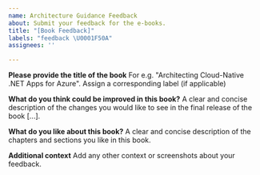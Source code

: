 ```yaml
---
name: Architecture Guidance Feedback
about: Submit your feedback for the e-books.
title: "[Book Feedback]"
labels: "feedback \U0001F50A"
assignees: ''

---
```


**Please provide the title of the book**
For e.g. "Architecting Cloud-Native .NET Apps for Azure". Assign a corresponding label (if applicable)

**What do you think could be improved in this book?**
A clear and concise description of the changes you would like to see in the final release of the book [...]. 

**What do you like about this book?**
A clear and concise description of the chapters and sections you like in this book.

**Additional context**
Add any other context or screenshots about your feedback.
